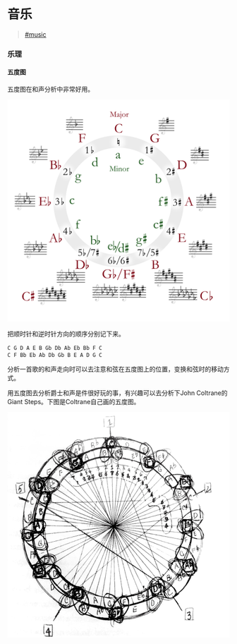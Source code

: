 # 音乐

> [\#music](https://memex.changbai.li/#type-music)

### 乐理

#### 五度图

五度图在和声分析中非常好用。

![豪华版五度图](../../assets/circle_of_fifths_deluxe_4.svg)

把顺时针和逆时针方向的顺序分别记下来。

```text
C G D A E B Gb Db Ab Eb Bb F C
C F Bb Eb Ab Db Gb B E A D G C
```

分析一首歌的和声走向时可以去注意和弦在五度图上的位置，变换和弦时的移动方式。

用五度图去分析爵士和声是件很好玩的事，有兴趣可以去分析下John Coltrane的Giant Steps。下图是Coltrane自己画的五度图。

![这幅图中其实有个Bug](../../assets/coltrane-cof.jpg)

